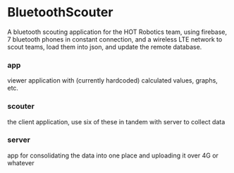 # BluetoothScouter
A bluetooth scouting application for the HOT Robotics team, using firebase, 7 bluetooth phones in constant connection,
and a wireless LTE network to scout teams, load them into json, and update the remote database.

### app
viewer application with (currently hardcoded) calculated values, graphs, etc.
### scouter
the client application, use six of these in tandem with server to collect data
### server
app for consolidating the data into one place and uploading it over 4G or whatever
